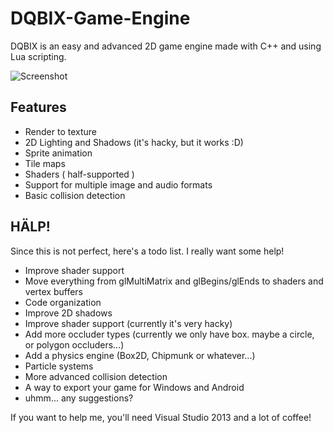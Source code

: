 DQBIX-Game-Engine
=====================================
DQBIX is an easy and advanced 2D game engine made with C++ and using Lua scripting.

![Screenshot](http://i.gyazo.com/6933cfb05715c88ca57941b0d8d9c2b2.png)

Features
-------------------------------------
  - Render to texture
  - 2D Lighting and Shadows (it's hacky, but it works :D)
  - Sprite animation
  - Tile maps
  - Shaders ( half-supported )
  - Support for multiple image and audio formats
  - Basic collision detection

HÄLP!
-------------------------------------
Since this is not perfect, here's a todo list. I really want some help!
  - Improve shader support
  - Move everything from glMultiMatrix and glBegins/glEnds to shaders and vertex buffers
  - Code organization
  - Improve 2D shadows
  - Improve shader support (currently it's very hacky)
  - Add more occluder types (currently we only have box. maybe a circle, or polygon occluders...)
  - Add a physics engine (Box2D, Chipmunk or whatever...)
  - Particle systems
  - More advanced collision detection
  - A way to export your game for Windows and Android
  - uhmm... any suggestions?
  
If you want to help me, you'll need Visual Studio 2013 and a lot of coffee!
